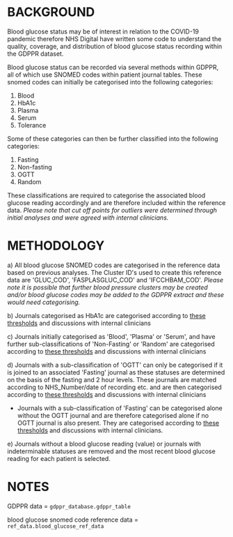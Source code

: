 # BACKGROUND
Blood glucose status may be of interest in relation to the COVID-19 pandemic therefore NHS Digital have written some code to understand the quality, coverage, and distribution of blood glucose status recording within the GDPPR dataset.

Blood glucose status can be recorded via several methods within GDPPR, all of which use SNOMED codes within patient journal tables. These snomed codes can initially be categorised into the following categories:
1. Blood
2. HbA1c
3. Plasma
4. Serum
5. Tolerance

Some of these categories can then be further classified into the following categories:
1. Fasting
2. Non-fasting
3. OGTT
4. Random

These classifications are required to categorise the associated blood glucose reading accordingly and are therefore included within the reference data. *Please note that cut off points for outliers were determined through initial analyses and were agreed with internal clinicians.*

# METHODOLOGY

a) All blood glucose SNOMED codes are categorised in the reference data based on previous analyses. The Cluster ID's used to create this reference data are 'GLUC_COD', 'FASPLASGLUC_COD' and 'IFCCHBAM_COD'.  _Please note it is possible that further blood pressure clusters may be created and/or blood glucose codes may be added to the GDPPR extract and these would need categorising._

b) Journals categorised as HbA1c are categorised according to [these thresholds](https://www.diabetes.co.uk/what-is-hba1c.html) and discussions with internal clinicians

c) Journals initially categorised as 'Blood', 'Plasma' or 'Serum', and have further sub-classifications of 'Non-Fasting' or 'Random' are categorised according to [these thresholds](https://www.diabetes.co.uk/diabetes_care/blood-sugar-level-ranges.html) and discussions with internal clinicians

d) Journals with a sub-classification of 'OGTT' can only be categorised if it is joined to an associated 'Fasting' journal as these statuses are determined on the basis of the fasting and 2 hour levels. These journals are matched according to NHS_Number/date of recording etc. and are then categorised according to [these thresholds](https://www.diabetes.co.uk/diabetes_care/blood-sugar-level-ranges.html) and discussions with internal clinicians

   -  Journals with a sub-classification of 'Fasting' can be categorised alone without the OGTT journal and are therefore categorised alone if no OGTT journal is also present. They are categorised according to [these thresholds](https://www.diabetes.co.uk/diabetes_care/blood-sugar-level-ranges.html) and discussions with internal clinicians.

e) Journals without a blood glucose reading (value) or journals with indeterminable statuses are removed and the most recent blood glucose reading for each patient is selected.

# NOTES

GDPPR data = ```gdppr_database.gdppr_table```

blood glucose snomed code reference data = ```ref_data.blood_glucose_ref_data```
